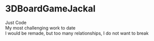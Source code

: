 # 3DBoardGameJackal
Just Code<br>
My most challenging work to date<br>
I would be remade, but too many relationships, I do not want to break
